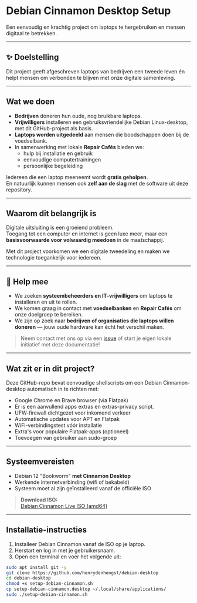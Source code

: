 # Debian Cinnamon Desktop Setup

Een eenvoudig en krachtig project om laptops te hergebruiken en mensen digitaal te betrekken.

---

## ✨ Doelstelling

Dit project geeft afgeschreven laptops van bedrijven een tweede leven én helpt mensen om verbonden te blijven met onze digitale samenleving.

---

## Wat we doen

- **Bedrijven** doneren hun oude, nog bruikbare laptops.
- **Vrijwilligers** installeren een gebruiksvriendelijke Debian Linux-desktop, met dit GitHub-project als basis.
- **Laptops worden uitgedeeld** aan mensen die boodschappen doen bij de voedselbank.
- In samenwerking met lokale **Repair Cafés** bieden we:
  - hulp bij installatie en gebruik  
  - eenvoudige computertrainingen  
  - persoonlijke begeleiding

Iedereen die een laptop meeneemt wordt **gratis geholpen**.  
En natuurlijk kunnen mensen ook **zelf aan de slag** met de software uit deze repository.

---

## Waarom dit belangrijk is

Digitale uitsluiting is een groeiend probleem.  
Toegang tot een computer en internet is geen luxe meer, maar een **basisvoorwaarde voor volwaardig meedoen** in de maatschappij.

Met dit project voorkomen we een digitale tweedeling en maken we technologie toegankelijk voor iedereen.

---

## 🤝 Help mee

- We zoeken **systeembeheerders en IT-vrijwilligers** om laptops te installeren en uit te rollen.
- We komen graag in contact met **voedselbanken** en **Repair Cafés** om onze doelgroep te bereiken.
- We zijn op zoek naar **bedrijven of organisaties die laptops willen doneren** — jouw oude hardware kan écht het verschil maken.

> Neem contact met ons op via een [issue](https://github.com/henrydenhengst/debian-desktop/issues) of start je eigen lokale initiatief met deze documentatie!

---

## Wat zit er in dit project?

Deze GitHub-repo bevat eenvoudige shellscripts om een Debian Cinnamon-desktop automatisch in te richten met:

- Google Chrome en Brave browser (via Flatpak)
- Er is een aanvullend apps extras en extras-privacy script.
- UFW-firewall dichtgezet voor inkomend verkeer
- Automatische updates voor APT en Flatpak
- WiFi-verbindingstest vóór installatie
- Extra's voor populaire Flatpak-apps (optioneel)
- Toevoegen van gebruiker aan sudo-groep

---

## Systeemvereisten

- Debian 12 "Bookworm" **met Cinnamon Desktop**  
- Werkende internetverbinding (wifi of bekabeld)
- Systeem moet al zijn geïnstalleerd vanaf de officiële ISO

> **Download ISO:**  
> [Debian Cinnamon Live ISO (amd64)](https://cdimage.debian.org/debian-cd/current-live/amd64/iso-hybrid/)

---

## Installatie-instructies

1. Installeer Debian Cinnamon vanaf de ISO op je laptop.
2. Herstart en log in met je gebruikersnaam.
3. Open een terminal en voer het volgende uit:

```bash
sudo apt install git -y
git clone https://github.com/henrydenhengst/debian-desktop
cd debian-desktop
chmod +x setup-debian-cinnamon.sh
cp setup-debian-cinnamon.desktop ~/.local/share/applications/
sudo ./setup-debian-cinnamon.sh
